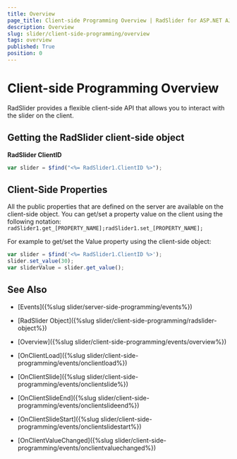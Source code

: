 ```yaml
---
title: Overview
page_title: Client-side Programming Overview | RadSlider for ASP.NET AJAX Documentation
description: Overview
slug: slider/client-side-programming/overview
tags: overview
published: True
position: 0
---
```


# Client-side Programming Overview

RadSlider provides a flexible client-side API that allows you to interact with the slider on the client.

## Getting the RadSlider client-side object

**RadSlider ClientID**

````JavaScript
var slider = $find("<%= RadSlider1.ClientID %>");
````

## Client-Side Properties

All the public properties that are defined on the server are available on the client-side object. You can get/set a property value on the client using the following notation: `radSlider1.get_[PROPERTY_NAME];radSlider1.set_[PROPERTY_NAME];`

For example to get/set the Value property using the client-side object:

````JavaScript
var slider = $find('<%= RadSlider1.ClientID %>');
slider.set_value(30);
var sliderValue = slider.get_value();
````


## See Also

 * [Events]({%slug slider/server-side-programming/events%})

 * [RadSlider Object]({%slug slider/client-side-programming/radslider-object%})

 * [Overview]({%slug slider/client-side-programming/events/overview%})

 * [OnClientLoad]({%slug slider/client-side-programming/events/onclientload%})

 * [OnClientSlide]({%slug slider/client-side-programming/events/onclientslide%})

 * [OnClientSlideEnd]({%slug slider/client-side-programming/events/onclientslideend%})

 * [OnClientSlideStart]({%slug slider/client-side-programming/events/onclientslidestart%})

 * [OnClientValueChanged]({%slug slider/client-side-programming/events/onclientvaluechanged%})
